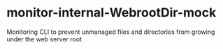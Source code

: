 # monitor-internal-WebrootDir-mock
Monitoring CLI to prevent unmanaged files and directories from growing under the web server root
